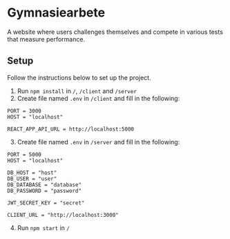 # Gymnasiearbete
A website where users challenges themselves and compete in various tests that measure performance.

## Setup
Follow the instructions below to set up the project.
1. Run `npm install` in `/`, `/client` and `/server`
2. Create file named `.env` in `/client` and fill in the following:
```env
PORT = 3000
HOST = "localhost"

REACT_APP_API_URL = http://localhost:5000
```
3. Create file named `.env` in `/server` and fill in the following:
```env
PORT = 5000
HOST = "localhost"

DB_HOST = "host"
DB_USER = "user"
DB_DATABASE = "database"
DB_PASSWORD = "password"

JWT_SECRET_KEY = "secret"

CLIENT_URL = "http://localhost:3000"
```
4. Run `npm start` in `/`
